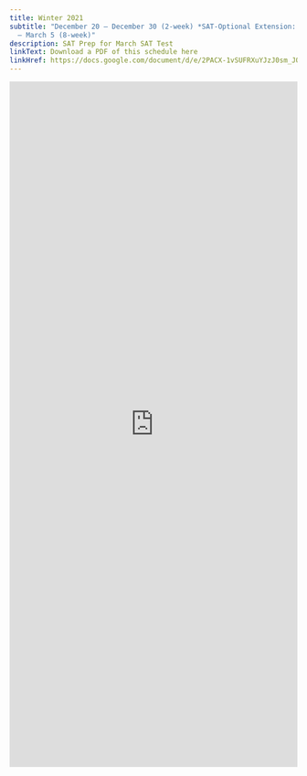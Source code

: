 ```yaml
---
title: Winter 2021
subtitle: "December 20 – December 30 (2-week) *SAT-Optional Extension: January 7
  – March 5 (8-week)"
description: SAT Prep for March SAT Test
linkText: Download a PDF of this schedule here
linkHref: https://docs.google.com/document/d/e/2PACX-1vSUFRXuYJzJ0sm_JQw9Tt_GIqp1D6PCmeFgvrfZpvWwzpZG3eKv6cnc78ABU1N8cg/pub
---
```

<iframe width='100%' height='1200' style='border:none;' src="https://docs.google.com/document/d/e/2PACX-1vSUFRXuYJzJ0sm_JQw9Tt_GIqp1D6PCmeFgvrfZpvWwzpZG3eKv6cnc78ABU1N8cg/pub?embedded=true"></iframe>